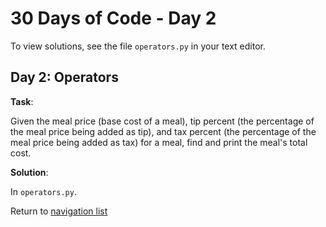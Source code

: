 # 30 Days of Code - Day 2

To view solutions, see the file `operators.py` in your text editor.

## Day 2: Operators

**Task**:

Given the meal price (base cost of a meal), tip percent (the percentage of the meal price being added as tip),
and tax percent (the percentage of the meal price being added as tax) for a meal, find and print the meal's total cost.

**Solution**:

In `operators.py`.

Return to [navigation list](/README.md "navigation list")